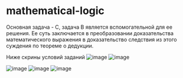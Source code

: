# mathematical-logic
Основная задача - С, задача B является вспомогательной для ее решения.
Ее суть заключается в преобразовании доказательства математического выражения
в доказательство следствия из этого суждения по теореме о дедукции.

Ниже скрины условий заданий
![image](https://user-images.githubusercontent.com/75568008/154568848-13abfdba-b977-4144-ba07-05e5a05af39d.png)
![image](https://user-images.githubusercontent.com/75568008/154568878-2892096e-9acb-4941-9267-e4521e491812.png)


![image](https://user-images.githubusercontent.com/75568008/154568905-81136185-2b8d-4711-a1f4-830bd71985c3.png)
![image](https://user-images.githubusercontent.com/75568008/154568941-40fcf9da-3ae2-42db-ad02-6a39fa9c8e9d.png)
![image](https://user-images.githubusercontent.com/75568008/154568953-e5ffa427-6d11-4074-a921-9bb414567668.png)
